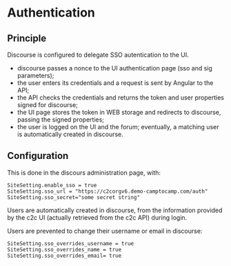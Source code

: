 # Authentication

## Principle
Discourse is configured to delegate SSO autentication to the UI.
- discourse passes a nonce to the UI authentication page (sso and sig parameters);
- the user enters its credentials and a request is sent by Angular to the API;
- the API checks the credentials and returns the token and user properties signed for discourse;
- the UI page stores the token in WEB storage and redirects to discourse, passing the signed properties;
- the user is logged on the UI and the forum; eventually, a matching user is automatically created in discourse.

## Configuration

This is done in the discours administration page, with:
```
SiteSetting.enable_sso = true
SiteSetting.sso_url = "https://c2corgv6.demo-camptocamp.com/auth"
SiteSetting.sso_secret="some secret string"
```

Users are automatically created in discourse, from the information provided
by the c2c UI (actually retrieved from the c2c API) during login.

Users are prevented to change their username or email in discourse:
```
SiteSetting.sso_overrides_username = true
SiteSetting.sso_overrides_name = true
SiteSetting.sso_overrides_email= true
```

